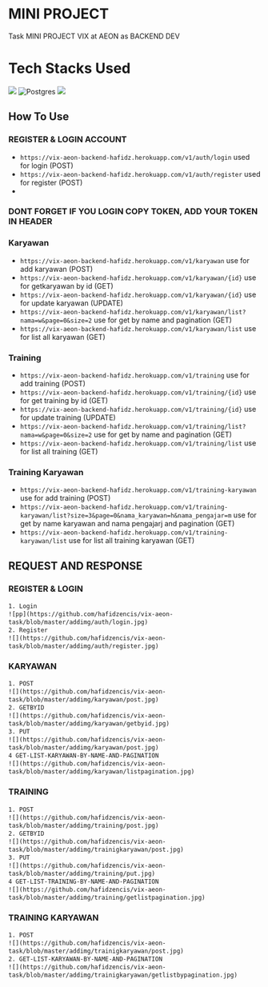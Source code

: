 # MINI PROJECT 
Task MINI PROJECT VIX at AEON as BACKEND DEV

# Tech Stacks Used
[![](https://img.shields.io/badge/Spring-6DB33F?style=for-the-badge&logo=spring&logoColor=white)]() ![Postgres](https://img.shields.io/badge/postgres-%23316192.svg?style=for-the-badge&logo=postgresql&logoColor=white) [![](https://img.shields.io/badge/Postman-FF6C37?style=for-the-badge&logo=postman&logoColor=white)]()

## How To Use
### REGISTER & LOGIN ACCOUNT
- `https://vix-aeon-backend-hafidz.herokuapp.com/v1/auth/login` used for login (POST)
- `https://vix-aeon-backend-hafidz.herokuapp.com/v1/auth/register` used for register (POST)
- 
### DONT FORGET IF YOU LOGIN COPY TOKEN, ADD YOUR TOKEN IN HEADER
### Karyawan
- `https://vix-aeon-backend-hafidz.herokuapp.com/v1/karyawan` use for add karyawan (POST)
- `https://vix-aeon-backend-hafidz.herokuapp.com/v1/karyawan/{id}` use for getkaryawan by id (GET)
- `https://vix-aeon-backend-hafidz.herokuapp.com/v1/karyawan/{id}` use for update karyawan (UPDATE)
- `https://vix-aeon-backend-hafidz.herokuapp.com/v1/karyawan/list?nama=w&page=0&size=2` use for get by name and pagination (GET)
- `https://vix-aeon-backend-hafidz.herokuapp.com/v1/karyawan/list` use for list all karyawan (GET)

### Training
- `https://vix-aeon-backend-hafidz.herokuapp.com/v1/training` use for add training (POST)
- `https://vix-aeon-backend-hafidz.herokuapp.com/v1/training/{id}` use for get training by id (GET)
- `https://vix-aeon-backend-hafidz.herokuapp.com/v1/training/{id}` use for update training (UPDATE)
- `https://vix-aeon-backend-hafidz.herokuapp.com/v1/training/list?nama=w&page=0&size=2` use for get by name and pagination (GET)
- `https://vix-aeon-backend-hafidz.herokuapp.com/v1/training/list` use for list all training (GET)

### Training Karyawan
- `https://vix-aeon-backend-hafidz.herokuapp.com/v1/training-karyawan` use for add training (POST)
- `https://vix-aeon-backend-hafidz.herokuapp.com/v1/training-karyawan/list?size=3&page=0&nama_karyawan=h&nama_pengajar=m` use for get by name karyawan and nama pengajarj and pagination (GET)
- `https://vix-aeon-backend-hafidz.herokuapp.com/v1/training-karyawan/list` use for list all training karyawan (GET)

## REQUEST AND RESPONSE

### REGISTER & LOGIN
    1. Login
    ![pp](https://github.com/hafidzencis/vix-aeon-task/blob/master/addimg/auth/login.jpg)
    2. Register
    ![](https://github.com/hafidzencis/vix-aeon-task/blob/master/addimg/auth/register.jpg)
### KARYAWAN
    1. POST
    ![](https://github.com/hafidzencis/vix-aeon-task/blob/master/addimg/karyawan/post.jpg)
    2. GETBYID
    ![](https://github.com/hafidzencis/vix-aeon-task/blob/master/addimg/karyawan/getbyid.jpg)
    3. PUT
    ![](https://github.com/hafidzencis/vix-aeon-task/blob/master/addimg/karyawan/post.jpg)
    4 GET-LIST-KARYAWAN-BY-NAME-AND-PAGINATION
    ![](https://github.com/hafidzencis/vix-aeon-task/blob/master/addimg/karyawan/listpagination.jpg)
### TRAINING
    1. POST
    ![](https://github.com/hafidzencis/vix-aeon-task/blob/master/addimg/training/post.jpg)
    2. GETBYID
    ![](https://github.com/hafidzencis/vix-aeon-task/blob/master/addimg/trainigkaryawan/post.jpg)
    3. PUT
    ![](https://github.com/hafidzencis/vix-aeon-task/blob/master/addimg/training/put.jpg)
    4 GET-LIST-TRAINING-BY-NAME-AND-PAGINATION
    ![](https://github.com/hafidzencis/vix-aeon-task/blob/master/addimg/training/getlistpagination.jpg)
### TRAINING KARYAWAN
    1. POST
    ![](https://github.com/hafidzencis/vix-aeon-task/blob/master/addimg/trainigkaryawan/post.jpg)
    2. GET-LIST-KARYAWAN-BY-NAME-AND-PAGINATION
    ![](https://github.com/hafidzencis/vix-aeon-task/blob/master/addimg/trainigkaryawan/getlistbypagination.jpg)

